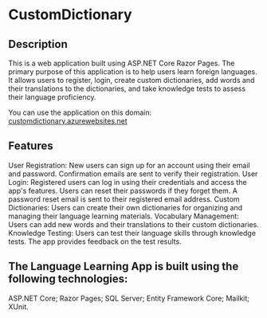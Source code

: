 # CustomDictionary
## Description
This is a web application built using ASP.NET Core Razor Pages. The primary purpose of this application is to help users learn foreign languages. It allows users to register, login, create custom dictionaries, add words and their translations to the dictionaries, and take knowledge tests to assess their language proficiency.

You can use the application on this domain: [customdictionary.azurewebsites.net](customdictionary.azurewebsites.net)

## Features
User Registration: New users can sign up for an account using their email and password. Confirmation emails are sent to verify their registration.
User Login: Registered users can log in using their credentials and access the app's features. Users can reset their passwords if they forget them. A password reset email is sent to their registered email address.
Custom Dictionaries: Users can create their own dictionaries for organizing and managing their language learning materials.
Vocabulary Management: Users can add new words and their translations to their custom dictionaries.
Knowledge Testing: Users can test their language skills through knowledge tests. The app provides feedback on the test results.

## The Language Learning App is built using the following technologies:

ASP.NET Core;
Razor Pages;
SQL Server;
Entity Framework Core;
Mailkit;
XUnit.
